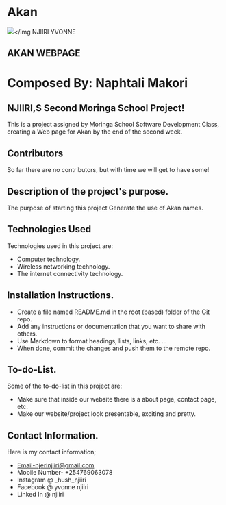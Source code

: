 # Akan

<img src="https://st.depositphotos.com/1003536/1276/v/600/depositphotos_12766529-stock-illustration-map-of-africa-with-vector.jpg"></img
   NJIIRI YVONNE
## AKAN WEBPAGE
# Composed  By: Naphtali Makori
## NJIIRI,S Second Moringa School Project!
This is a project assigned by Moringa School Software Development Class, creating a Web page for Akan by the end of the second week.
## Contributors
So far there are no contributors, but with time we will get to have some!
## Description of the project's purpose.
The purpose of starting this project Generate the use of Akan names.
## Technologies Used
Technologies used in this project are:
* Computer technology.
* Wireless networking technology.
* The internet connectivity technology.
## Installation Instructions.
* Create a file named README.md in the root (based) folder of the Git repo.
* Add any instructions or documentation that you want to share with others.
* Use Markdown to format headings, lists, links, etc. ...
* When done, commit the changes and push them to the remote repo.
## To-do-List.
Some of the to-do-list in this project are:
* Make sure that inside our website there is a about page, contact page, etc.
* Make our website/project look presentable, exciting and pretty.
## Contact Information.
Here is my contact information;
* Email-njerinjiiri@gmail.com
* Mobile Number- +254769063078
* Instagram @ _hush_njiiri
* Facebook @ yvonne njiiri
* Linked In @ njiiri
